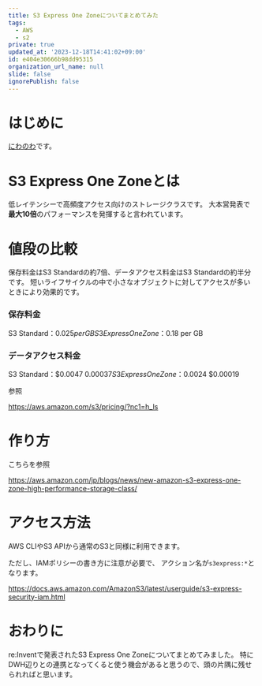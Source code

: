 ```yaml
---
title: S3 Express One Zoneについてまとめてみた
tags:
  - AWS
  - s2
private: true
updated_at: '2023-12-18T14:41:02+09:00'
id: e404e30666b98dd95315
organization_url_name: null
slide: false
ignorePublish: false
---
```

# はじめに
[にわのわ](https://twitter.com/niwa_nowa)です。

# S3 Express One Zoneとは
低レイテンシーで高頻度アクセス向けのストレージクラスです。
大本営発表で**最大10倍**のパフォーマンスを発揮すると言われています。

# 値段の比較
保存料金はS3 Standardの約7倍、データアクセス料金はS3 Standardの約半分です。
短いライフサイクルの中で小さなオブジェクトに対してアクセスが多いときにより効果的です。

### 保存料金
S3 Standard：$0.025 per GB
S3 Express One Zone：$0.18 per GB

### データアクセス料金
S3 Standard：$0.0047	$0.00037
S3 Express One Zone：$0.0024	$0.00019

参照

https://aws.amazon.com/s3/pricing/?nc1=h_ls

# 作り方
こちらを参照

https://aws.amazon.com/jp/blogs/news/new-amazon-s3-express-one-zone-high-performance-storage-class/

# アクセス方法
AWS CLIやS3 APIから通常のS3と同様に利用できます。

ただし、IAMポリシーの書き方に注意が必要で、
アクション名が```s3express:*```となります。

https://docs.aws.amazon.com/AmazonS3/latest/userguide/s3-express-security-iam.html

# おわりに
re:Inventで発表されたS3 Express One Zoneについてまとめてみました。
特にDWH辺りとの連携となってくると使う機会があると思うので、頭の片隅に残せられればと思います。

